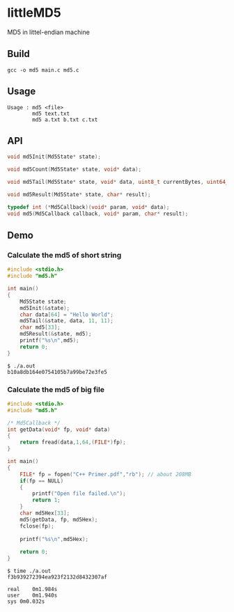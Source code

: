 # littleMD5
MD5 in littel-endian machine

## Build
```shell
gcc -o md5 main.c md5.c
```

## Usage
```
Usage : md5 <file>
        md5 text.txt
        md5 a.txt b.txt c.txt
```

## API

```C
void md5Init(Md5State* state);
```

```C
void md5Count(Md5State* state, void* data);
```

```C
void md5Tail(Md5State* state, void* data, uint8_t currentBytes, uint64_t totalBytes);
```

```C
void md5Result(Md5State* state, char* result);
```

```C
typedef int (*Md5Callback)(void* param, void* data);
void md5(Md5Callback callback, void* param, char* result);
```

## Demo

### Calculate the md5 of short string
```C
#include <stdio.h>
#include "md5.h"

int main()
{
	Md5State state;
	md5Init(&state);
	char data[64] = "Hello World";
	md5Tail(&state, data, 11, 11);
	char md5[33];
	md5Result(&state, md5);
	printf("%s\n",md5);
	return 0;
}

```

```shell
$ ./a.out
b10a8db164e0754105b7a99be72e3fe5
```

### Calculate the md5 of big file
```C
#include <stdio.h>
#include "md5.h"

/* Md5Callback */
int getData(void* fp, void* data)
{
	return fread(data,1,64,(FILE*)fp);
}

int main()
{	
	FILE* fp = fopen("C++ Primer.pdf","rb"); // about 208MB
	if(fp == NULL)
	{
		printf("Open file failed.\n");
		return 1;
	}
	char md5Hex[33];
	md5(getData, fp, md5Hex);
	fclose(fp);
	
	printf("%s\n",md5Hex);
	
	return 0;
}
```

```shell
$ time ./a.out 
f3b939272394ea923f2132d8432307af

real	0m1.984s
user	0m1.940s
sys	0m0.032s

```

